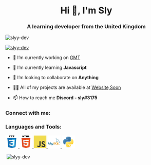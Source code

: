 <h1 align="center">Hi 👋, I'm Sly</h1>
<h3 align="center">A learning developer from the United Kingdom</h3>

<p align="left"> <img src="https://komarev.com/ghpvc/?username=slyy-dev&label=Profile%20views&color=0e75b6&style=flat" alt="slyy-dev" /> </p>

<p align="left"> <a href="https://github.com/ryo-ma/github-profile-trophy"><img src="https://github-profile-trophy.vercel.app/?username=slyy-dev" alt="slyy-dev" /></a> </p>

- 🔭 I’m currently working on [GMT](discord.io/gmtuk)

- 🌱 I’m currently learning **Javascript**

- 👯 I’m looking to collaborate on **Anything**

- 👨‍💻 All of my projects are available at [Website,Soon](Website,Soon)

- 📫 How to reach me **Discord - sly#3175**

<h3 align="left">Connect with me:</h3>
<p align="left">
</p>

<h3 align="left">Languages and Tools:</h3>
<p align="left"> <a href="https://www.w3schools.com/css/" target="_blank" rel="noreferrer"> <img src="https://raw.githubusercontent.com/devicons/devicon/master/icons/css3/css3-original-wordmark.svg" alt="css3" width="40" height="40"/> </a> <a href="https://www.w3.org/html/" target="_blank" rel="noreferrer"> <img src="https://raw.githubusercontent.com/devicons/devicon/master/icons/html5/html5-original-wordmark.svg" alt="html5" width="40" height="40"/> </a> <a href="https://developer.mozilla.org/en-US/docs/Web/JavaScript" target="_blank" rel="noreferrer"> <img src="https://raw.githubusercontent.com/devicons/devicon/master/icons/javascript/javascript-original.svg" alt="javascript" width="40" height="40"/> </a> <a href="https://www.mysql.com/" target="_blank" rel="noreferrer"> <img src="https://raw.githubusercontent.com/devicons/devicon/master/icons/mysql/mysql-original-wordmark.svg" alt="mysql" width="40" height="40"/> </a> <a href="https://www.python.org" target="_blank" rel="noreferrer"> <img src="https://raw.githubusercontent.com/devicons/devicon/master/icons/python/python-original.svg" alt="python" width="40" height="40"/> </a> </p>

<p>&nbsp;<img align="center" src="https://github-readme-stats.vercel.app/api?username=slyy-dev&show_icons=true&locale=en" alt="slyy-dev" /></p>

